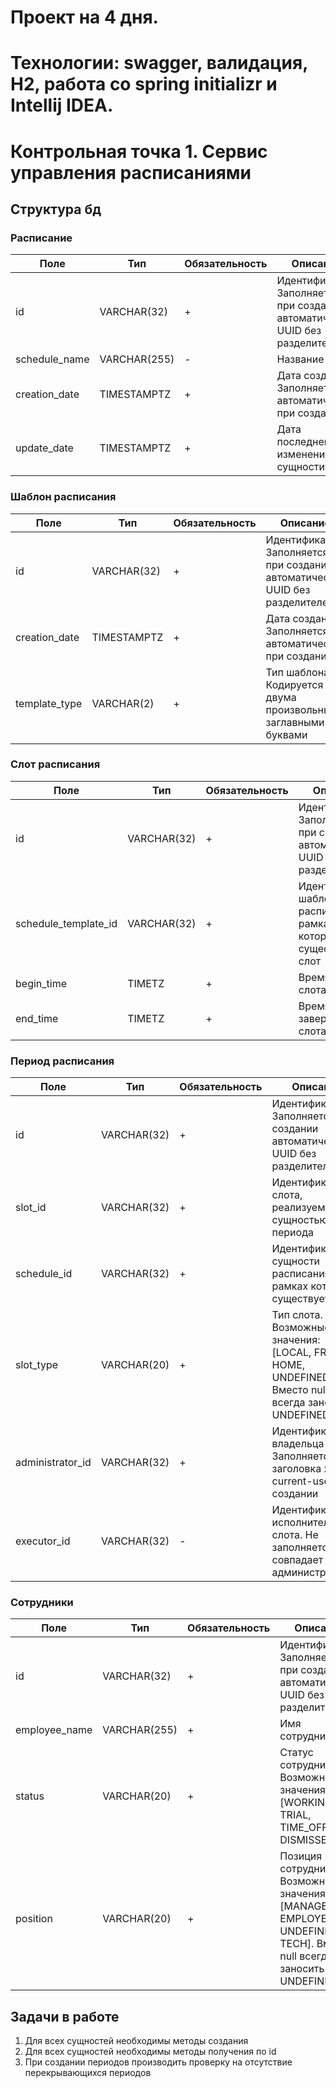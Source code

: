 # Проект на 4 дня.
# Технологии: swagger, валидация, H2, работа со spring initializr и Intellij IDEA.

# Контрольная точка 1. Сервис управления расписаниями
## Структура бд

### Расписание
| Поле | Тип | Обязательность | Описание |
| ------ | ------ | ------ | ------ |
| id | VARCHAR(32) | + | Идентификатор. Заполняется при создании автоматически. UUID без разделителей |
| schedule_name | VARCHAR(255) | - | Название 
| creation_date | TIMESTAMPTZ | + | Дата создания. Заполняется автоматически при создании |
| update_date | TIMESTAMPTZ | + | Дата последнего изменения сущности |
### Шаблон расписания
| Поле | Тип | Обязательность | Описание |
| ------ | ------ | ------ | ------ |
| id | VARCHAR(32) | + | Идентификатор. Заполняется при создании автоматически. UUID без разделителей |
| creation_date | TIMESTAMPTZ | + | Дата создания. Заполняется автоматически при создании |
| template_type | VARCHAR(2) | + | Тип шаблона. Кодируется двума произвольными заглавными буквами |
### Слот расписания
| Поле | Тип | Обязательность | Описание |
| ------ | ------ | ------ | ------ |
| id | VARCHAR(32) | + | Идентификатор. Заполняется при создании автоматически. UUID без разделителей |
| schedule_template_id | VARCHAR(32) | + | Идентификатор шаблона расписания, в рамках которого существует слот |
| begin_time | TIMETZ | + | Время начала слота |
| end_time | TIMETZ | + | Время завершения слота |
### Период расписания
| Поле | Тип | Обязательность | Описание |
| ------ | ------ | ------ | ------ |
| id | VARCHAR(32) | + | Идентификатор. Заполняется при создании автоматически. UUID без разделителей |
| slot_id | VARCHAR(32) | + | Идентификатор слота, реализуемого сущностью периода |
| schedule_id | VARCHAR(32) | + | Идентификатор сущности расписания, в рамках которой существует слот |
| slot_type | VARCHAR(20) | + | Тип слота. Возможные значения: [LOCAL, FROM HOME, UNDEFINED]. Вместо null всегда заносить UNDEFINED |
| administrator_id | VARCHAR(32) | + | Идентификатор владельца слота. Заполняется из заголовка x-current-user при создании|
| executor_id | VARCHAR(32) | - | Идентификатор исполнителя слота. Не заполняется, если совпадает с администратором |
### Сотрудники
| Поле | Тип | Обязательность | Описание |
| ------ | ------ | ------ | ------ |
| id | VARCHAR(32) | + | Идентификатор. Заполняется при создании автоматически. UUID без разделителей |
| employee_name | VARCHAR(255) | + | Имя сотрудника |
| status | VARCHAR(20) | + | Статус сотрудника. Возможные значения: [WORKING, TRIAL, TIME_OFF, DISMISSED] |
| position | VARCHAR(20) | + | Позиция сотрудника. Возможные значения: [MANAGER, EMPLOYEE, UNDEFINED, TECH]. Вместо null всегда заносить UNDEFINED  |

## Задачи в работе
1) Для всех сущностей необходимы методы создания
2) Для всех сущностей необходимы методы получения по id
3) При создании периодов производить проверку на отсутствие перекрывающихся периодов